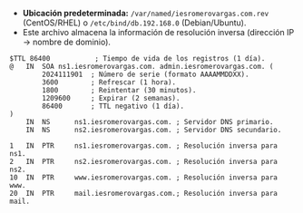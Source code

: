 - **Ubicación predeterminada:** `/var/named/iesromerovargas.com.rev` (CentOS/RHEL) o `/etc/bind/db.192.168.0` (Debian/Ubuntu).
- Este archivo almacena la información de resolución inversa (dirección IP → nombre de dominio).

```plaintext
$TTL 86400           ; Tiempo de vida de los registros (1 día).
@   IN  SOA ns1.iesromerovargas.com. admin.iesromerovargas.com. (
        2024111901  ; Número de serie (formato AAAAMMDDXX).
        3600        ; Refrescar (1 hora).
        1800        ; Reintentar (30 minutos).
        1209600     ; Expirar (2 semanas).
        86400       ; TTL negativo (1 día).
)
    IN  NS      ns1.iesromerovargas.com. ; Servidor DNS primario.
    IN  NS      ns2.iesromerovargas.com. ; Servidor DNS secundario.

1   IN  PTR     ns1.iesromerovargas.com. ; Resolución inversa para ns1.
2   IN  PTR     ns2.iesromerovargas.com. ; Resolución inversa para ns2.
10  IN  PTR     www.iesromerovargas.com. ; Resolución inversa para www.
20  IN  PTR     mail.iesromerovargas.com.; Resolución inversa para mail.
```
